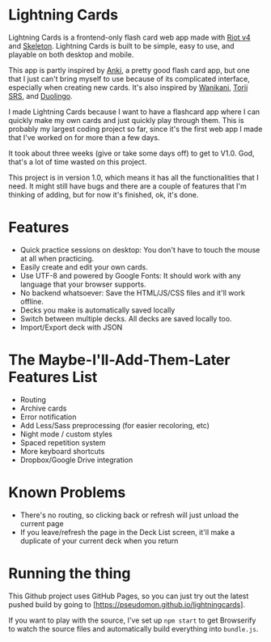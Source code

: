 # Lightning Cards
Lightning Cards is a frontend-only flash card web app made with [Riot v4](https://riot.js.org) and [Skeleton](http://getskeleton.com/). Lightning Cards is built to be simple, easy to use, and playable on both desktop and mobile.

This app is partly inspired by [Anki](https://apps.ankiweb.net/), a pretty good flash card app, but one that I just can't bring myself to use because of its complicated interface, especially when creating new cards. It's also inspired by [Wanikani](https://apps.ankiweb.net/), [Torii SRS](https://apps.ankiweb.net/), and [Duolingo](https://duolingo.com).

I made Lightning Cards because I want to have a flashcard app where I can quickly make my own cards and just quickly play through them. This is probably my largest coding project so far, since it's the first web app I made that I've worked on for more than a few days.

It took about three weeks (give or take some days off) to get to V1.0. God, that's a lot of time wasted on this project.

This project is in version 1.0, which means it has all the functionalities that I need. It might still have bugs and there are a couple of features that I'm thinking of adding, but for now it's finished, ok, it's done.

# Features
- Quick practice sessions on desktop: You don't have to touch the mouse at all when practicing.
- Easily create and edit your own cards.
- Use UTF-8 and powered by Google Fonts: It should work with any language that your browser supports.
- No backend whatsoever: Save the HTML/JS/CSS files and it'll work offline.
- Decks you make is automatically saved locally
- Switch between multiple decks. All decks are saved locally too.
- Import/Export deck with JSON

# The Maybe-I'll-Add-Them-Later Features List
- Routing
- Archive cards
- Error notification
- Add Less/Sass preprocessing (for easier recoloring, etc)
- Night mode / custom styles
- Spaced repetition system
- More keyboard shortcuts
- Dropbox/Google Drive integration

# Known Problems
- There's no routing, so clicking back or refresh will just unload the current page
- If you leave/refresh the page in the Deck List screen, it'll make a duplicate of your current deck when you return   

# Running the thing
This Github project uses GitHub Pages, so you can just try out the latest pushed build by going to [https://pseudomon.github.io/lightningcards].

If you want to play with the source, I've set up `npm start` to get Browserify to watch the source files and automatically build everything into `bundle.js`.
